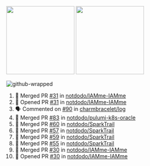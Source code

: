 <a href="https://github.com/notdodo"><img src="https://github-readme-stats.vercel.app/api?username=notdodo&count_private=true&theme=dark" height="180" /></a> <a href="https://github.com/notdodo"><img src="https://github-readme-stats.vercel.app/api/top-langs/?username=notdodo&langs_count=8&theme=dark&hide=tex,java,html,css&layout=compact" height="180" /></a>

![github-wrapped](https://github.com/notdodo/notdodo/assets/6991986/fb310ed4-7b6b-48dd-a447-4c85e6000edb)

<!--START_SECTION:activity-->
1. 🎉 Merged PR [#31](https://github.com/notdodo/IAMme-IAMme/pull/31) in [notdodo/IAMme-IAMme](https://github.com/notdodo/IAMme-IAMme)
2. 💪 Opened PR [#31](https://github.com/notdodo/IAMme-IAMme/pull/31) in [notdodo/IAMme-IAMme](https://github.com/notdodo/IAMme-IAMme)
3. 🗣 Commented on [#90](https://github.com/charmbracelet/log/issues/90#issuecomment-1870605067) in [charmbracelet/log](https://github.com/charmbracelet/log)
4. 🎉 Merged PR [#83](https://github.com/notdodo/pulumi-k8s-oracle/pull/83) in [notdodo/pulumi-k8s-oracle](https://github.com/notdodo/pulumi-k8s-oracle)
5. 🎉 Merged PR [#60](https://github.com/notdodo/SparkTrail/pull/60) in [notdodo/SparkTrail](https://github.com/notdodo/SparkTrail)
6. 🎉 Merged PR [#57](https://github.com/notdodo/SparkTrail/pull/57) in [notdodo/SparkTrail](https://github.com/notdodo/SparkTrail)
7. 🎉 Merged PR [#59](https://github.com/notdodo/SparkTrail/pull/59) in [notdodo/SparkTrail](https://github.com/notdodo/SparkTrail)
8. 🎉 Merged PR [#55](https://github.com/notdodo/SparkTrail/pull/55) in [notdodo/SparkTrail](https://github.com/notdodo/SparkTrail)
9. 🎉 Merged PR [#30](https://github.com/notdodo/IAMme-IAMme/pull/30) in [notdodo/IAMme-IAMme](https://github.com/notdodo/IAMme-IAMme)
10. 💪 Opened PR [#30](https://github.com/notdodo/IAMme-IAMme/pull/30) in [notdodo/IAMme-IAMme](https://github.com/notdodo/IAMme-IAMme)
<!--END_SECTION:activity-->
